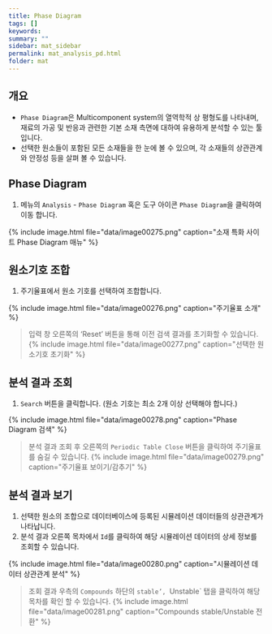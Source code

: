 ```yaml
---
title: Phase Diagram
tags: []
keywords:
summary: ""
sidebar: mat_sidebar
permalink: mat_analysis_pd.html
folder: mat
---
```


## 개요

- `Phase Diagram`은 Multicomponent system의 열역학적 상 평형도를 나타내며, 재료의 가공 및 반응과 관련한 기본 소재 측면에 대하여 유용하게 분석할 수 있는 툴입니다.
- 선택한 원소들이 포함된 모든 소재들을 한 눈에 볼 수 있으며, 각 소재들의 상관관계와 안정성 등을 살펴 볼 수 있습니다.

## Phase Diagram

1. 메뉴의 `Analysis` - `Phase Diagram` 혹은 도구 아이콘 `Phase Diagram`을 클릭하여 이동 합니다.

{% include image.html file="data/image00275.png" caption="소재 특화 사이트 Phase Diagram 매뉴" %}

## 원소기호 조합

1. 주기율표에서 원소 기호를 선택하여 조합합니다. 

{% include image.html file="data/image00276.png" caption="주기율표 소개" %}

> 입력 창 오른쪽의 ‘Reset’ 버튼을 통해 이전 검색 결과를 초기화할 수 있습니다.
> {% include image.html file="data/image00277.png" caption="선택한 원소기호 초기화" %}

## 분석 결과 조회

1. `Search` 버튼을 클릭합니다. (원소 기호는 최소 2개 이상 선택해야 합니다.)

{% include image.html file="data/image00278.png" caption="Phase Diagram 검색" %}

> 분석 결과 조회 후 오른쪽의 `Periodic Table Close` 버튼을 클릭하여 주기율표를 숨길 수 있습니다.
> {% include image.html file="data/image00279.png" caption="주기율표 보이기/감추기" %}

## 분석 결과 보기

1. 선택한 원소의 조합으로 데이터베이스에 등록된 시뮬레이션 데이터들의 상관관계가 나타납니다.
1. 분석 결과 오른쪽 목차에서 `Id`를 클릭하여 해당 시뮬레이션 데이터의 상세 정보를 조회할 수 있습니다.

{% include image.html file="data/image00280.png" caption="시뮬레이션 데이터 상관관계 분석" %}

> 조회 결과 우측의 `Compounds` 하단의 `stable’, `Unstable` 탭을 클릭하여 해당 목차를 확인 할 수 있습니다.
> {% include image.html file="data/image00281.png" caption="Compounds stable/Unstable 전환" %}